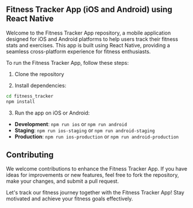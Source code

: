 ## Fitness Tracker App (iOS and Android) using React Native

Welcome to the Fitness Tracker App repository, a mobile application designed for iOS and Android platforms to help users track their fitness stats and exercises. This app is built using React Native, providing a seamless cross-platform experience for fitness enthusiasts.


To run the Fitness Tracker App, follow these steps:

1. Clone the repository

2. Install dependencies:

```bash
cd fitness_tracker
npm install
```

3. Run the app on iOS or Android:

- **Development**: `npm run ios` or `npm run android`
- **Staging**: `npm run ios-staging` or `npm run android-staging`
- **Production**: `npm run ios-production` or `npm run android-production`

## Contributing

We welcome contributions to enhance the Fitness Tracker App. If you have ideas for improvements or new features, feel free to fork the repository, make your changes, and submit a pull request.


Let's track our fitness journey together with the Fitness Tracker App! Stay motivated and achieve your fitness goals effectively.


